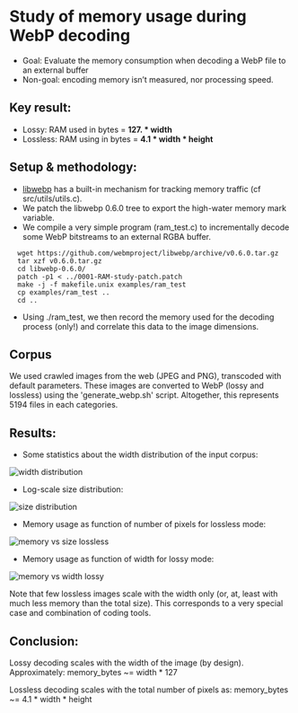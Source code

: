# Study of memory usage during WebP decoding

 * Goal:
  Evaluate the memory consumption when decoding a WebP file to an external buffer
 * Non-goal: encoding memory isn’t measured, nor processing speed.
 
## Key result:
   * Lossy:       RAM used in bytes = <b>127. * width</b>
   * Lossless:    RAM using in bytes = <b>4.1 * width * height</b>
 
## Setup & methodology:
   * <a href="https://github.com/webmproject/libwebp/archive/v0.6.0.tar.gz">libwebp</a> has a built-in mechanism
  for tracking memory traffic (cf src/utils/utils.c).
   * We patch the libwebp 0.6.0 tree to export the high-water memory mark variable.
   * We compile a very simple program (ram_test.c) to incrementally decode some WebP bitstreams to an external RGBA buffer.

```
  wget https://github.com/webmproject/libwebp/archive/v0.6.0.tar.gz
  tar xzf v0.6.0.tar.gz
  cd libwebp-0.6.0/
  patch -p1 < ../0001-RAM-study-patch.patch
  make -j -f makefile.unix examples/ram_test
  cp examples/ram_test ..
  cd ..
```

  * Using ./ram_test, we then record the memory used for the decoding process (only!)
  and correlate this data to the image dimensions.
 
## Corpus

  We used crawled images from the web (JPEG and PNG), transcoded with default parameters.
  These images are converted to WebP (lossy and lossless) using the 'generate_webp.sh' script.
  Altogether, this represents 5194 files in each categories.

## Results: 

   * Some statistics about the width distribution of the input corpus:

![width distribution](https://github.com/webmproject/libwebp-demo/blob/master/memory_study/width_distrib.png)

   * Log-scale size distribution:

![size distribution](https://github.com/webmproject/libwebp-demo/blob/master/memory_study/size_distrib.png)
 
   * Memory usage as function of number of pixels for lossless mode:

![memory vs size lossless](https://github.com/webmproject/libwebp-demo/blob/master/memory_study/memory_vs_size_lossless.png)
 
   * Memory usage as function of width for lossy mode:

![memory vs width lossy](https://github.com/webmproject/libwebp-demo/blob/master/memory_study/memory_vs_width_lossy.png)

Note that few lossless images scale with the width only (or, at, least with much less memory than the total size).
This corresponds to a very special case and combination of coding tools.
 

## Conclusion:

Lossy decoding scales with the width of the image (by design). Approximately: memory_bytes ~= width * 127

Lossless decoding scales with the total number of pixels as: memory_bytes ~= 4.1 * width * height
